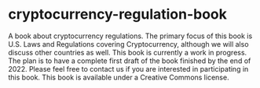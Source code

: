 # cryptocurrency-regulation-book
A book about cryptocurrency regulations.  The primary focus of this book is U.S. Laws and Regulations covering Cryptocurrency, although we will also discuss other countries as well.
This book is currently a work in progress.  The plan is to have a complete first draft of the book finished by the end of 2022.
Please feel free to contact us if you are interested in participating in this book.
This book is available under a Creative Commons license.
